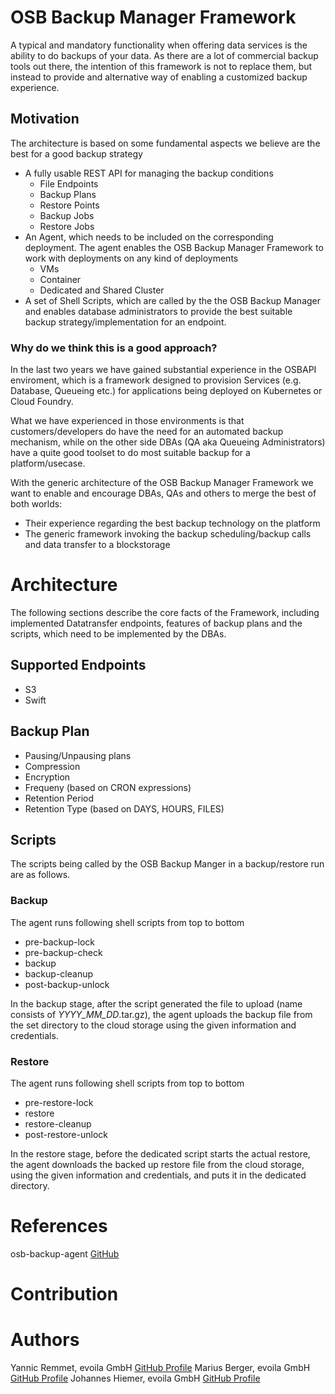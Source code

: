 # OSB Backup Manager Framework
A typical and mandatory functionality when offering data services is the ability to do backups of your
data. As there are a lot of commercial backup tools out there, the intention of this framework is not
to replace them, but instead to provide and alternative way of enabling a customized backup experience.

## Motivation
The architecture is based on some fundamental aspects we believe are the best for a good backup strategy
* A fully usable REST API for managing the backup conditions
  * File Endpoints
  * Backup Plans
  * Restore Points
  * Backup Jobs
  * Restore Jobs
* An Agent, which needs to be included on the corresponding deployment. The agent enables the OSB Backup
Manager Framework to work with deployments on any kind of deployments
  * VMs
  * Container
  * Dedicated and Shared Cluster
* A set of Shell Scripts, which are called by the the OSB Backup Manager and enables database administrators
to provide the best suitable backup strategy/implementation for an endpoint.

### Why do we think this is a good approach?
In the last two years we have gained substantial experience in the OSBAPI enviroment, which is a framework
designed to provision Services (e.g. Database, Queueing etc.) for applications being deployed on Kubernetes
or Cloud Foundry.

What we have experienced in those environments is that customers/developers do have the need for an automated
backup mechanism, while on the other side DBAs (QA aka Queueing Administrators) have a quite good toolset to
do most suitable backup for a platform/usecase.

With the generic architecture of the OSB Backup Manager Framework we want to enable and encourage DBAs, QAs
and others to merge the best of both worlds:
* Their experience regarding the best backup technology on the platform
* The generic framework invoking the backup scheduling/backup calls and data transfer to a blockstorage

# Architecture
The following sections describe the core facts of the Framework, including implemented Datatransfer endpoints,
features of backup plans and the scripts, which need to be implemented by the DBAs.

## Supported Endpoints
* S3
* Swift

## Backup Plan
* Pausing/Unpausing plans
* Compression
* Encryption
* Frequeny (based on CRON expressions)
* Retention Period
* Retention Type (based on DAYS, HOURS, FILES)

## Scripts
The scripts being called by the OSB Backup Manger in a backup/restore run are as follows.
### Backup
The agent runs following shell scripts from top to bottom
* pre-backup-lock
* pre-backup-check
* backup
* backup-cleanup
* post-backup-unlock

In the backup stage, after the script generated the file to upload (name consists of
<host>_YYYY_MM_DD_<dbname>.tar.gz), the agent uploads the backup file from the set directory to the
cloud storage using the given information and credentials.

### Restore
The agent runs following shell scripts from top to bottom
* pre-restore-lock
* restore
* restore-cleanup
* post-restore-unlock

In the restore stage, before the dedicated script starts the actual restore, the agent downloads the
backed up restore file from the cloud storage, using the given information and credentials, and puts
it in the dedicated directory.


# References
osb-backup-agent [GitHub](https://github.com/evoila/osb-backup-agent)

# Contribution

# Authors
Yannic Remmet, evoila GmbH [GitHub Profile](https://github.com/yremmet)
Marius Berger, evoila GmbH [GitHub Profile](https://github.com/mberger2015)
Johannes Hiemer, evoila GmbH [GitHub Profile](https://github.com/jhiemer)

